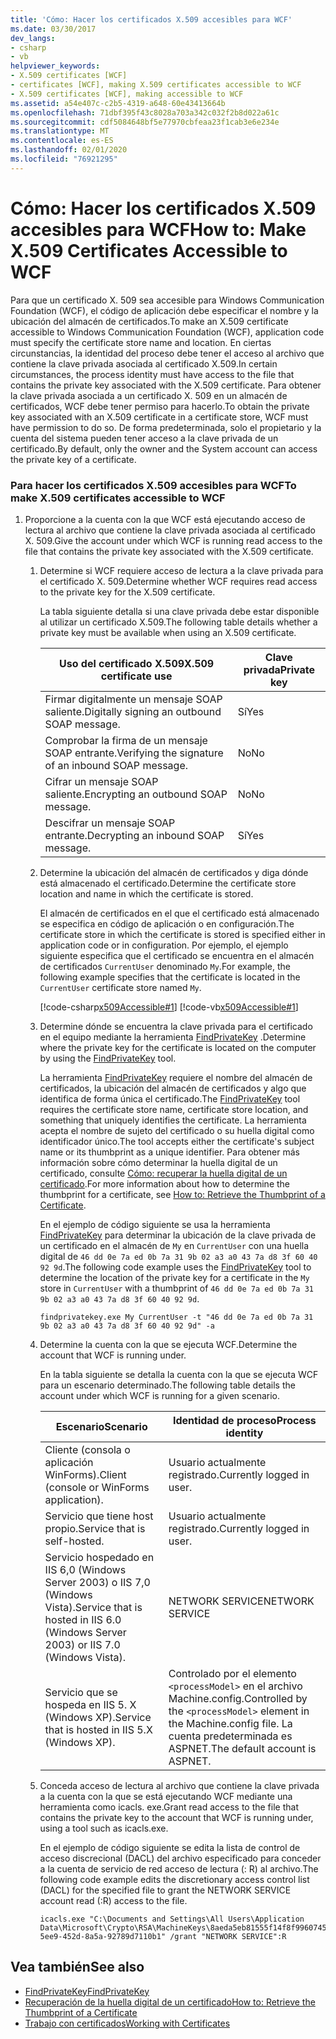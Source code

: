 ```yaml
---
title: 'Cómo: Hacer los certificados X.509 accesibles para WCF'
ms.date: 03/30/2017
dev_langs:
- csharp
- vb
helpviewer_keywords:
- X.509 certificates [WCF]
- certificates [WCF], making X.509 certificates accessible to WCF
- X.509 certificates [WCF], making accessible to WCF
ms.assetid: a54e407c-c2b5-4319-a648-60e43413664b
ms.openlocfilehash: 71dbf395f43c8028a703a342c032f2b8d022a61c
ms.sourcegitcommit: cdf5084648bf5e77970cbfeaa23f1cab3e6e234e
ms.translationtype: MT
ms.contentlocale: es-ES
ms.lasthandoff: 02/01/2020
ms.locfileid: "76921295"
---
```

# <a name="how-to-make-x509-certificates-accessible-to-wcf"></a><span data-ttu-id="01dbb-102">Cómo: Hacer los certificados X.509 accesibles para WCF</span><span class="sxs-lookup"><span data-stu-id="01dbb-102">How to: Make X.509 Certificates Accessible to WCF</span></span>
<span data-ttu-id="01dbb-103">Para que un certificado X. 509 sea accesible para Windows Communication Foundation (WCF), el código de aplicación debe especificar el nombre y la ubicación del almacén de certificados.</span><span class="sxs-lookup"><span data-stu-id="01dbb-103">To make an X.509 certificate accessible to Windows Communication Foundation (WCF), application code must specify the certificate store name and location.</span></span> <span data-ttu-id="01dbb-104">En ciertas circunstancias, la identidad del proceso debe tener el acceso al archivo que contiene la clave privada asociada al certificado X.509.</span><span class="sxs-lookup"><span data-stu-id="01dbb-104">In certain circumstances, the process identity must have access to the file that contains the private key associated with the X.509 certificate.</span></span> <span data-ttu-id="01dbb-105">Para obtener la clave privada asociada a un certificado X. 509 en un almacén de certificados, WCF debe tener permiso para hacerlo.</span><span class="sxs-lookup"><span data-stu-id="01dbb-105">To obtain the private key associated with an X.509 certificate in a certificate store, WCF must have permission to do so.</span></span> <span data-ttu-id="01dbb-106">De forma predeterminada, solo el propietario y la cuenta del sistema pueden tener acceso a la clave privada de un certificado.</span><span class="sxs-lookup"><span data-stu-id="01dbb-106">By default, only the owner and the System account can access the private key of a certificate.</span></span>  
  
### <a name="to-make-x509-certificates-accessible-to-wcf"></a><span data-ttu-id="01dbb-107">Para hacer los certificados X.509 accesibles para WCF</span><span class="sxs-lookup"><span data-stu-id="01dbb-107">To make X.509 certificates accessible to WCF</span></span>  
  
1. <span data-ttu-id="01dbb-108">Proporcione a la cuenta con la que WCF está ejecutando acceso de lectura al archivo que contiene la clave privada asociada al certificado X. 509.</span><span class="sxs-lookup"><span data-stu-id="01dbb-108">Give the account under which WCF is running read access to the file that contains the private key associated with the X.509 certificate.</span></span>  
  
    1. <span data-ttu-id="01dbb-109">Determine si WCF requiere acceso de lectura a la clave privada para el certificado X. 509.</span><span class="sxs-lookup"><span data-stu-id="01dbb-109">Determine whether WCF requires read access to the private key for the X.509 certificate.</span></span>  
  
         <span data-ttu-id="01dbb-110">La tabla siguiente detalla si una clave privada debe estar disponible al utilizar un certificado X.509.</span><span class="sxs-lookup"><span data-stu-id="01dbb-110">The following table details whether a private key must be available when using an X.509 certificate.</span></span>  
  
        |<span data-ttu-id="01dbb-111">Uso del certificado X.509</span><span class="sxs-lookup"><span data-stu-id="01dbb-111">X.509 certificate use</span></span>|<span data-ttu-id="01dbb-112">Clave privada</span><span class="sxs-lookup"><span data-stu-id="01dbb-112">Private key</span></span>|  
        |---------------------------|-----------------|  
        |<span data-ttu-id="01dbb-113">Firmar digitalmente un mensaje SOAP saliente.</span><span class="sxs-lookup"><span data-stu-id="01dbb-113">Digitally signing an outbound SOAP message.</span></span>|<span data-ttu-id="01dbb-114">Sí</span><span class="sxs-lookup"><span data-stu-id="01dbb-114">Yes</span></span>|  
        |<span data-ttu-id="01dbb-115">Comprobar la firma de un mensaje SOAP entrante.</span><span class="sxs-lookup"><span data-stu-id="01dbb-115">Verifying the signature of an inbound SOAP message.</span></span>|<span data-ttu-id="01dbb-116">No</span><span class="sxs-lookup"><span data-stu-id="01dbb-116">No</span></span>|  
        |<span data-ttu-id="01dbb-117">Cifrar un mensaje SOAP saliente.</span><span class="sxs-lookup"><span data-stu-id="01dbb-117">Encrypting an outbound SOAP message.</span></span>|<span data-ttu-id="01dbb-118">No</span><span class="sxs-lookup"><span data-stu-id="01dbb-118">No</span></span>|  
        |<span data-ttu-id="01dbb-119">Descifrar un mensaje SOAP entrante.</span><span class="sxs-lookup"><span data-stu-id="01dbb-119">Decrypting an inbound SOAP message.</span></span>|<span data-ttu-id="01dbb-120">Sí</span><span class="sxs-lookup"><span data-stu-id="01dbb-120">Yes</span></span>|  
  
    2. <span data-ttu-id="01dbb-121">Determine la ubicación del almacén de certificados y diga dónde está almacenado el certificado.</span><span class="sxs-lookup"><span data-stu-id="01dbb-121">Determine the certificate store location and name in which the certificate is stored.</span></span>  
  
         <span data-ttu-id="01dbb-122">El almacén de certificados en el que el certificado está almacenado se especifica en código de aplicación o en configuración.</span><span class="sxs-lookup"><span data-stu-id="01dbb-122">The certificate store in which the certificate is stored is specified either in application code or in configuration.</span></span> <span data-ttu-id="01dbb-123">Por ejemplo, el ejemplo siguiente especifica que el certificado se encuentra en el almacén de certificados `CurrentUser` denominado `My`.</span><span class="sxs-lookup"><span data-stu-id="01dbb-123">For example, the following example specifies that the certificate is located in the `CurrentUser` certificate store named `My`.</span></span>  
  
         [!code-csharp[x509Accessible#1](../../../../samples/snippets/csharp/VS_Snippets_CFX/x509accessible/cs/source.cs#1)]
         [!code-vb[x509Accessible#1](../../../../samples/snippets/visualbasic/VS_Snippets_CFX/x509accessible/vb/source.vb#1)]  
  
    3. <span data-ttu-id="01dbb-124">Determine dónde se encuentra la clave privada para el certificado en el equipo mediante la herramienta [FindPrivateKey](../../../../docs/framework/wcf/samples/findprivatekey.md) .</span><span class="sxs-lookup"><span data-stu-id="01dbb-124">Determine where the private key for the certificate is located on the computer by using the [FindPrivateKey](../../../../docs/framework/wcf/samples/findprivatekey.md) tool.</span></span>  
  
         <span data-ttu-id="01dbb-125">La herramienta [FindPrivateKey](../../../../docs/framework/wcf/samples/findprivatekey.md) requiere el nombre del almacén de certificados, la ubicación del almacén de certificados y algo que identifica de forma única el certificado.</span><span class="sxs-lookup"><span data-stu-id="01dbb-125">The [FindPrivateKey](../../../../docs/framework/wcf/samples/findprivatekey.md) tool requires the certificate store name, certificate store location, and something that uniquely identifies the certificate.</span></span> <span data-ttu-id="01dbb-126">La herramienta acepta el nombre de sujeto del certificado o su huella digital como identificador único.</span><span class="sxs-lookup"><span data-stu-id="01dbb-126">The tool accepts either the certificate's subject name or its thumbprint as a unique identifier.</span></span> <span data-ttu-id="01dbb-127">Para obtener más información sobre cómo determinar la huella digital de un certificado, consulte [Cómo: recuperar la huella digital de un certificado](../../../../docs/framework/wcf/feature-details/how-to-retrieve-the-thumbprint-of-a-certificate.md).</span><span class="sxs-lookup"><span data-stu-id="01dbb-127">For more information about how to determine the thumbprint for a certificate, see [How to: Retrieve the Thumbprint of a Certificate](../../../../docs/framework/wcf/feature-details/how-to-retrieve-the-thumbprint-of-a-certificate.md).</span></span>  
  
         <span data-ttu-id="01dbb-128">En el ejemplo de código siguiente se usa la herramienta [FindPrivateKey](../../../../docs/framework/wcf/samples/findprivatekey.md) para determinar la ubicación de la clave privada de un certificado en el almacén de `My` en `CurrentUser` con una huella digital de `46 dd 0e 7a ed 0b 7a 31 9b 02 a3 a0 43 7a d8 3f 60 40 92 9d`.</span><span class="sxs-lookup"><span data-stu-id="01dbb-128">The following code example uses the [FindPrivateKey](../../../../docs/framework/wcf/samples/findprivatekey.md) tool to determine the location of the private key for a certificate in the `My` store in `CurrentUser` with a thumbprint of `46 dd 0e 7a ed 0b 7a 31 9b 02 a3 a0 43 7a d8 3f 60 40 92 9d`.</span></span>  
  
        ```console
        findprivatekey.exe My CurrentUser -t "46 dd 0e 7a ed 0b 7a 31 9b 02 a3 a0 43 7a d8 3f 60 40 92 9d" -a  
        ```  
  
    4. <span data-ttu-id="01dbb-129">Determine la cuenta con la que se ejecuta WCF.</span><span class="sxs-lookup"><span data-stu-id="01dbb-129">Determine the account that WCF is running under.</span></span>  
  
         <span data-ttu-id="01dbb-130">En la tabla siguiente se detalla la cuenta con la que se ejecuta WCF para un escenario determinado.</span><span class="sxs-lookup"><span data-stu-id="01dbb-130">The following table details the account under which WCF is running for a given scenario.</span></span>  
  
        |<span data-ttu-id="01dbb-131">Escenario</span><span class="sxs-lookup"><span data-stu-id="01dbb-131">Scenario</span></span>|<span data-ttu-id="01dbb-132">Identidad de proceso</span><span class="sxs-lookup"><span data-stu-id="01dbb-132">Process identity</span></span>|  
        |--------------|----------------------|  
        |<span data-ttu-id="01dbb-133">Cliente (consola o aplicación WinForms).</span><span class="sxs-lookup"><span data-stu-id="01dbb-133">Client (console or WinForms application).</span></span>|<span data-ttu-id="01dbb-134">Usuario actualmente registrado.</span><span class="sxs-lookup"><span data-stu-id="01dbb-134">Currently logged in user.</span></span>|  
        |<span data-ttu-id="01dbb-135">Servicio que tiene host propio.</span><span class="sxs-lookup"><span data-stu-id="01dbb-135">Service that is self-hosted.</span></span>|<span data-ttu-id="01dbb-136">Usuario actualmente registrado.</span><span class="sxs-lookup"><span data-stu-id="01dbb-136">Currently logged in user.</span></span>|  
        |<span data-ttu-id="01dbb-137">Servicio hospedado en IIS 6,0 (Windows Server 2003) o IIS 7,0 (Windows Vista).</span><span class="sxs-lookup"><span data-stu-id="01dbb-137">Service that is hosted in IIS 6.0 (Windows Server 2003) or IIS 7.0 (Windows Vista).</span></span>|<span data-ttu-id="01dbb-138">NETWORK SERVICE</span><span class="sxs-lookup"><span data-stu-id="01dbb-138">NETWORK SERVICE</span></span>|  
        |<span data-ttu-id="01dbb-139">Servicio que se hospeda en IIS 5. X (Windows XP).</span><span class="sxs-lookup"><span data-stu-id="01dbb-139">Service that is hosted in IIS 5.X (Windows XP).</span></span>|<span data-ttu-id="01dbb-140">Controlado por el elemento `<processModel>` en el archivo Machine.config.</span><span class="sxs-lookup"><span data-stu-id="01dbb-140">Controlled by the `<processModel>` element in the Machine.config file.</span></span> <span data-ttu-id="01dbb-141">La cuenta predeterminada es ASPNET.</span><span class="sxs-lookup"><span data-stu-id="01dbb-141">The default account is ASPNET.</span></span>|  
  
    5. <span data-ttu-id="01dbb-142">Conceda acceso de lectura al archivo que contiene la clave privada a la cuenta con la que se está ejecutando WCF mediante una herramienta como icacls. exe.</span><span class="sxs-lookup"><span data-stu-id="01dbb-142">Grant read access to the file that contains the private key to the account that WCF is running under, using a tool such as icacls.exe.</span></span>  
  
         <span data-ttu-id="01dbb-143">En el ejemplo de código siguiente se edita la lista de control de acceso discrecional (DACL) del archivo especificado para conceder a la cuenta de servicio de red acceso de lectura (: R) al archivo.</span><span class="sxs-lookup"><span data-stu-id="01dbb-143">The following code example edits the discretionary access control list (DACL) for the specified file to grant the NETWORK SERVICE account read (:R) access to the file.</span></span>  
  
        ```console 
        icacls.exe "C:\Documents and Settings\All Users\Application Data\Microsoft\Crypto\RSA\MachineKeys\8aeda5eb81555f14f8f9960745b5a40d_38f7de48-5ee9-452d-8a5a-92789d7110b1" /grant "NETWORK SERVICE":R  
        ```  
  
## <a name="see-also"></a><span data-ttu-id="01dbb-144">Vea también</span><span class="sxs-lookup"><span data-stu-id="01dbb-144">See also</span></span>

- [<span data-ttu-id="01dbb-145">FindPrivateKey</span><span class="sxs-lookup"><span data-stu-id="01dbb-145">FindPrivateKey</span></span>](../../../../docs/framework/wcf/samples/findprivatekey.md)
- [<span data-ttu-id="01dbb-146">Recuperación de la huella digital de un certificado</span><span class="sxs-lookup"><span data-stu-id="01dbb-146">How to: Retrieve the Thumbprint of a Certificate</span></span>](../../../../docs/framework/wcf/feature-details/how-to-retrieve-the-thumbprint-of-a-certificate.md)
- [<span data-ttu-id="01dbb-147">Trabajo con certificados</span><span class="sxs-lookup"><span data-stu-id="01dbb-147">Working with Certificates</span></span>](../../../../docs/framework/wcf/feature-details/working-with-certificates.md)
